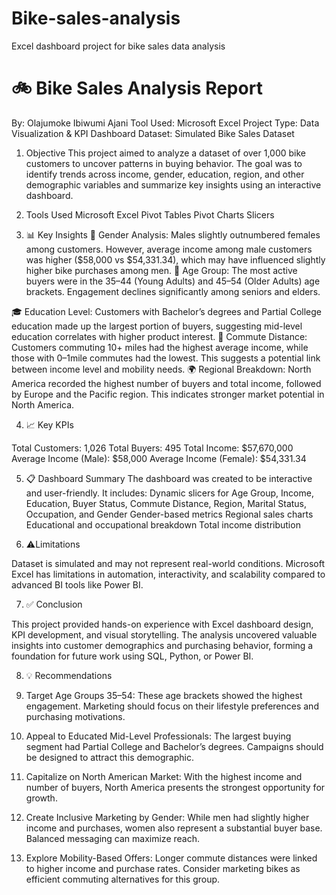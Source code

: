 # Bike-sales-analysis
Excel dashboard project for bike sales data analysis

# 🚲 Bike Sales Analysis Report
By: Olajumoke Ibiwumi Ajani
Tool Used: Microsoft Excel
Project Type: Data Visualization & KPI Dashboard
Dataset: Simulated Bike Sales Dataset

 1. Objective
This project aimed to analyze a dataset of over 1,000 bike customers to uncover patterns in buying behavior. The goal was to identify trends across income, gender, education, region, and other demographic variables and summarize key insights using an interactive dashboard.

 2. Tools Used
Microsoft Excel
Pivot Tables
Pivot Charts
Slicers

3. 📊 Key Insights
🧍 Gender Analysis:
Males slightly outnumbered females among customers. However, average income among male customers was higher ($58,000 vs $54,331.34), which may have influenced slightly higher bike purchases among men.
👥 Age Group:
The most active buyers were in the 35–44 (Young Adults) and 45–54 (Older Adults) age brackets. Engagement declines significantly among seniors and elders.

🎓 Education Level:
Customers with Bachelor’s degrees and Partial College education made up the largest portion of buyers, suggesting mid-level education correlates with higher product interest.
🚗 Commute Distance:
Customers commuting 10+ miles had the highest average income, while those with 0–1mile commutes had the lowest. This suggests a potential link between income level and mobility needs.
🌍 Regional Breakdown:
North America recorded the highest number of buyers and total income, followed by Europe and the Pacific region. This indicates stronger market potential in North America.

4. 📈 Key KPIs

Total Customers: 1,026
Total Buyers: 495
Total Income: $57,670,000
Average Income (Male): $58,000
Average Income (Female): $54,331.34

 5. 📋 Dashboard Summary
The dashboard was created to be interactive and user-friendly. It includes:
Dynamic slicers for Age Group, Income, Education, Buyer Status, Commute Distance, Region, Marital Status, Occupation, and Gender
Gender-based metrics
Regional sales charts
Educational and occupational breakdown
Total income distribution

6. ⚠️Limitations

Dataset is simulated and may not represent real-world conditions.
Microsoft Excel has limitations in automation, interactivity, and scalability compared to advanced BI tools like Power BI.

7. ✅ Conclusion

This project provided hands-on experience with Excel dashboard design, KPI development, and visual storytelling. The analysis uncovered valuable insights into customer demographics and purchasing behavior, forming a foundation for future work using SQL, Python, or Power BI.

8. 💡 Recommendations

1. Target Age Groups 35–54: These age brackets showed the highest engagement. Marketing should focus on their lifestyle preferences and purchasing motivations.
2. Appeal to Educated Mid-Level Professionals: The largest buying segment had Partial College and Bachelor’s degrees. Campaigns should be designed to attract this demographic.
3. Capitalize on North American Market: With the highest income and number of buyers, North America presents the strongest opportunity for growth.
4. Create Inclusive Marketing by Gender: While men had slightly higher income and purchases, women also represent a substantial buyer base. Balanced messaging can maximize reach.
5. Explore Mobility-Based Offers: Longer commute distances were linked to higher income and purchase rates. Consider marketing bikes as efficient commuting alternatives for this group.

